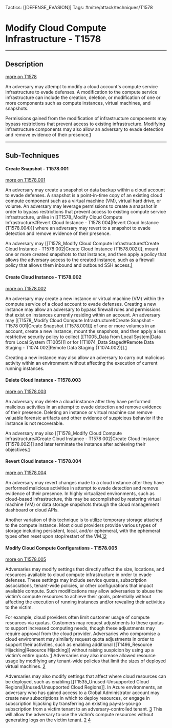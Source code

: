 Tactics: [[DEFENSE_EVASION]]
Tags: #mitre/attack/techniques/T1578  

# Modify Cloud Compute Infrastructure - T1578
---
## Description
[more on T1578](https://attack.mitre.org/techniques/T1578)

An adversary may attempt to modify a cloud account's compute service infrastructure to evade defenses. A modification to the compute service infrastructure can include the creation, deletion, or modification of one or more components such as compute instances, virtual machines, and snapshots.

Permissions gained from the modification of infrastructure components may bypass restrictions that prevent access to existing infrastructure. Modifying infrastructure components may also allow an adversary to evade detection and remove evidence of their presence.[1](https://content.fireeye.com/m-trends/rpt-m-trends-2020)

---
## Sub-Techniques

#### Create Snapshot - T1578.001
[more on T1578.001](https://attack.mitre.org/techniques/T1578/001)

An adversary may create a snapshot or data backup within a cloud account to evade defenses. A snapshot is a point-in-time copy of an existing cloud compute component such as a virtual machine (VM), virtual hard drive, or volume. An adversary may leverage permissions to create a snapshot in order to bypass restrictions that prevent access to existing compute service infrastructure, unlike in [[T1578_Modify Cloud Compute Infrastructure#Revert Cloud Instance - T1578 004|Revert Cloud Instance (T1578.004)]] where an adversary may revert to a snapshot to evade detection and remove evidence of their presence.

An adversary may [[T1578_Modify Cloud Compute Infrastructure#Create Cloud Instance - T1578 002|Create Cloud Instance (T1578.002)]], mount one or more created snapshots to that instance, and then apply a policy that allows the adversary access to the created instance, such as a firewall policy that allows them inbound and outbound SSH access.[1](https://content.fireeye.com/m-trends/rpt-m-trends-2020)

#### Create Cloud Instance - T1578.002
[more on T1578.002](https://attack.mitre.org/techniques/T1578/002)

An adversary may create a new instance or virtual machine (VM) within the compute service of a cloud account to evade defenses. Creating a new instance may allow an adversary to bypass firewall rules and permissions that exist on instances currently residing within an account. An adversary may [[T1578_Modify Cloud Compute Infrastructure#Create Snapshot - T1578 001|Create Snapshot (T1578.001)]] of one or more volumes in an account, create a new instance, mount the snapshots, and then apply a less restrictive security policy to collect [[T1005_Data from Local System|Data from Local System (T1005)]] or for [[T1074_Data Staged#Remote Data Staging - T1074 002|Remote Data Staging (T1074.002)]].[1](https://content.fireeye.com/m-trends/rpt-m-trends-2020)

Creating a new instance may also allow an adversary to carry out malicious activity within an environment without affecting the execution of current running instances.

#### Delete Cloud Instance - T1578.003
[more on T1578.003](https://attack.mitre.org/techniques/T1578/003)

An adversary may delete a cloud instance after they have performed malicious activities in an attempt to evade detection and remove evidence of their presence. Deleting an instance or virtual machine can remove valuable forensic artifacts and other evidence of suspicious behavior if the instance is not recoverable.

An adversary may also [[T1578_Modify Cloud Compute Infrastructure#Create Cloud Instance - T1578 002|Create Cloud Instance (T1578.002)]] and later terminate the instance after achieving their objectives.[1](https://content.fireeye.com/m-trends/rpt-m-trends-2020)

#### Revert Cloud Instance - T1578.004
[more on T1578.004](https://attack.mitre.org/techniques/T1578/004)

An adversary may revert changes made to a cloud instance after they have performed malicious activities in attempt to evade detection and remove evidence of their presence. In highly virtualized environments, such as cloud-based infrastructure, this may be accomplished by restoring virtual machine (VM) or data storage snapshots through the cloud management dashboard or cloud APIs.

Another variation of this technique is to utilize temporary storage attached to the compute instance. Most cloud providers provide various types of storage including persistent, local, and/or ephemeral, with the ephemeral types often reset upon stop/restart of the VM.[1](https://www.techrepublic.com/blog/the-enterprise-cloud/backing-up-and-restoring-snapshots-on-amazon-ec2-machines/)[2](https://cloud.google.com/compute/docs/disks/restore-and-delete-snapshots)

#### Modify Cloud Compute Configurations - T1578.005
[more on T1578.005](https://attack.mitre.org/techniques/T1578/005)

Adversaries may modify settings that directly affect the size, locations, and resources available to cloud compute infrastructure in order to evade defenses. These settings may include service quotas, subscription associations, tenant-wide policies, or other configurations that impact available compute. Such modifications may allow adversaries to abuse the victim’s compute resources to achieve their goals, potentially without affecting the execution of running instances and/or revealing their activities to the victim.

For example, cloud providers often limit customer usage of compute resources via quotas. Customers may request adjustments to these quotas to support increased computing needs, though these adjustments may require approval from the cloud provider. Adversaries who compromise a cloud environment may similarly request quota adjustments in order to support their activities, such as enabling additional [[T1496_Resource Hijacking|Resource Hijacking]] without raising suspicion by using up a victim’s entire quota. [1](https://www.microsoft.com/en-us/security/blog/2023/07/25/cryptojacking-understanding-and-defending-against-cloud-compute-resource-abuse/) Adversaries may also increase allowed resource usage by modifying any tenant-wide policies that limit the sizes of deployed virtual machines. [2](https://learn.microsoft.com/en-us/azure/governance/policy/samples/built-in-policies#compute)

Adversaries may also modify settings that affect where cloud resources can be deployed, such as enabling [[T1535_Unused-Unsupported Cloud Regions|Unused/Unsupported Cloud Regions]]. In Azure environments, an adversary who has gained access to a Global Administrator account may create new subscriptions in which to deploy resources, or engage in subscription hijacking by transferring an existing pay-as-you-go subscription from a victim tenant to an adversary-controlled tenant. [3](https://www.microsoft.com/en-us/security/blog/2023/09/14/peach-sandstorm-password-spray-campaigns-enable-intelligence-collection-at-high-value-targets/) This will allow the adversary to use the victim’s compute resources without generating logs on the victim tenant. [2](https://learn.microsoft.com/en-us/azure/governance/policy/samples/built-in-policies#compute) [4](https://techcommunity.microsoft.com/t5/microsoft-365-defender-blog/hunt-for-compromised-azure-subscriptions-using-microsoft/ba-p/3607121)

